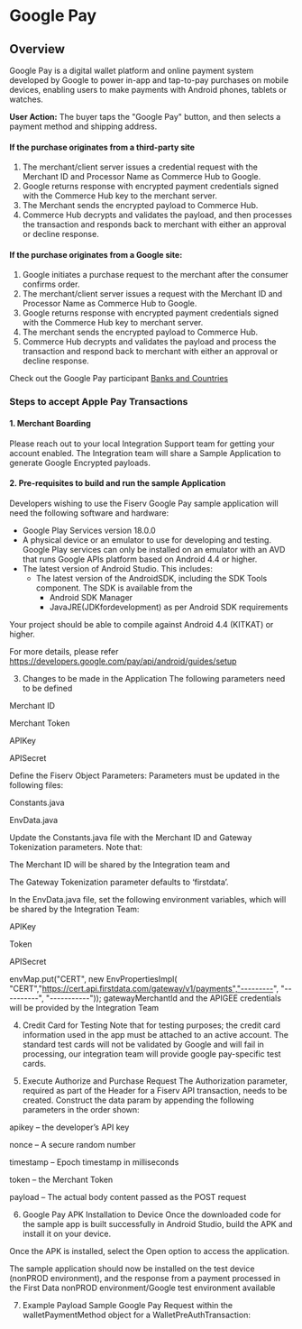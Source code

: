 # Google Pay

## Overview

Google Pay is a digital wallet platform and online payment system developed by Google to power in-app and tap-to-pay purchases on mobile devices, enabling users to make payments with Android phones, tablets or watches. 


**User Action:** The buyer taps the "Google Pay" button, and then selects a payment method and shipping address.

#### If the purchase originates from a third-party site

1. The merchant/client server issues a credential request with the Merchant ID and Processor Name as Commerce Hub to Google.
2. Google returns response with encrypted payment credentials signed with the Commerce Hub key to the merchant server.
3. The Merchant sends the encrypted payload to Commerce Hub.
4. Commerce Hub decrypts and validates the payload, and then processes the transaction and responds back to merchant with either an approval or decline response.


#### If the purchase originates from a Google site:

1. Google initiates a purchase request to the merchant after the consumer confirms order.
2. The merchant/client server issues a request with the Merchant ID and Processor Name as Commerce Hub to Google.
3. Google returns response with encrypted payment credentials signed with the Commerce Hub key to merchant server.
4. The merchant sends the encrypted payload to Commerce Hub.
5. Commerce Hub decrypts and validates the payload and process the transaction and respond back to merchant with either an approval or decline response.
 
Check out the Google Pay participant [Banks and Countries](https://support.google.com/pay/answer/7454247?hl=en)




### Steps to accept Apple Pay Transactions

#### 1. Merchant Boarding

Please reach out to your local Integration Support team for getting your account enabled. The Integration team will share a Sample Application to generate Google Encrypted payloads.

#### 2. Pre-requisites to build and run the sample Application

Developers wishing to use the Fiserv Google Pay sample application will need the following software and hardware:

- Google Play Services version 18.0.0
- A physical device or an emulator to use for developing and testing. Google Play services can only be installed on an emulator with an AVD that runs Google APIs platform based on Android 4.4 or higher.
- The latest version of Android Studio. This includes:
  - The latest version of the AndroidSDK, including the SDK Tools component. The SDK is available from the
    - Android SDK Manager
    - JavaJRE(JDKfordevelopment) as per Android SDK requirements

Your project should be able to compile against Android 4.4 (KITKAT) or higher.

For more details, please refer https://developers.google.com/pay/api/android/guides/setup

3. Changes to be made in the Application
The following parameters need to be defined

Merchant ID

Merchant Token

APIKey

APISecret

Define the Fiserv Object Parameters: Parameters must be updated in the following files:

Constants.java

EnvData.java

Update the Constants.java file with the Merchant ID and Gateway Tokenization parameters. Note that:

The Merchant ID will be shared by the Integration team and

The Gateway Tokenization parameter defaults to ‘firstdata’.

In the EnvData.java file, set the following environment variables, which will be shared by the Integration Team:

APIKey

Token

APISecret

envMap.put("CERT", new EnvPropertiesImpl( "CERT","https://cert.api.firstdata.com/gateway/v1/payments","---------", "----------", "-----------"));
gatewayMerchantId and the APIGEE credentials will be provided by the Integration Team

4. Credit Card for Testing
Note that for testing purposes; the credit card information used in the app must be attached to an active account. The standard test cards will not be validated by Google and will fail in processing, our integration team will provide google pay-specific test cards.

5. Execute Authorize and Purchase Request
The Authorization parameter, required as part of the Header for a Fiserv API transaction, needs to be created. Construct the data param by appending the following parameters in the order shown:

apikey – the developer’s API key

nonce – A secure random number

timestamp – Epoch timestamp in milliseconds

token – the Merchant Token

payload – The actual body content passed as the POST request

6. Google Pay APK Installation to Device
Once the downloaded code for the sample app is built successfully in Android Studio, build the APK and install it on your device.

Once the APK is installed, select the Open option to access the application.

The sample application should now be installed on the test device (nonPROD environment), and the response from a payment processed in the First Data nonPROD environment/Google test environment available

7. Example Payload
Sample Google Pay Request within the walletPaymentMethod object for a WalletPreAuthTransaction:
